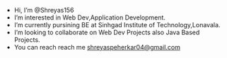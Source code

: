 - Hi, I’m @Shreyas156
- I’m interested in Web Dev,Application Development.
- I’m currently pursining BE at Sinhgad Institute of Technology,Lonavala.
- I’m looking to collaborate on Web Dev Projects also Java Based Projects.
- You can reach reach me shreyaspeherkar04@gmail.com

<!---
Shreyas156/Shreyas156 is a ✨ special ✨ repository because its `README.md` (this file) appears on your GitHub profile.
You can click the Preview link to take a look at your changes.
--->

